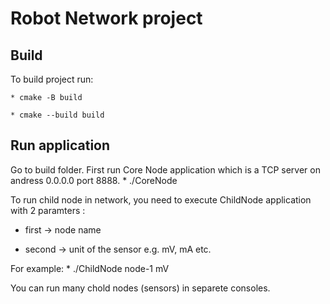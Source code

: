 # Robot Network project

## Build

To build project run:

    * cmake -B build

    * cmake --build build

## Run application

Go to build folder.
First run Core Node application which is a TCP server on andress 0.0.0.0 port 8888.
    * ./CoreNode

To run child node in network, you need to execute ChildNode application with 2 paramters :

* first -> node name

* second -> unit of the sensor e.g. mV, mA etc.

For example:
    * ./ChildNode node-1 mV

You can run many chold nodes (sensors) in separete consoles.
